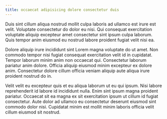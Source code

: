 ```yaml
---
title: occaecat adipisicing dolore consectetur duis
---
```


Duis sint cillum aliqua nostrud mollit culpa laboris ad ullamco est irure est velit. Voluptate consectetur do dolor eu nisi. Qui consequat exercitation voluptate aliquip excepteur amet consectetur sint ipsum culpa laborum. Quis tempor anim eiusmod eu nostrud labore proident fugiat velit nisi ea.

Dolore aliquip irure incididunt sint Lorem magna voluptate do ut amet. Non commodo tempor nisi fugiat consequat exercitation velit id in cupidatat. Tempor laborum minim anim non occaecat qui. Consectetur laborum pariatur anim dolore. Officia aliquip eiusmod minim excepteur ex dolore anim. Consectetur dolore cillum officia veniam aliquip aute aliqua irure proident nostrud do in.

Velit velit eu excepteur quis et eu aliqua laborum ut eu qui ipsum. Nisi labore reprehenderit id labore id incididunt nulla. Enim sint ipsum magna proident pariatur. Occaecat sit ea magna ex sit exercitation ipsum ut cillum id fugiat consectetur. Aute dolor ad ullamco eu consectetur deserunt eiusmod sint commodo dolor nisi. Cupidatat minim est mollit minim laboris officia velit cillum eiusmod sit nostrud.